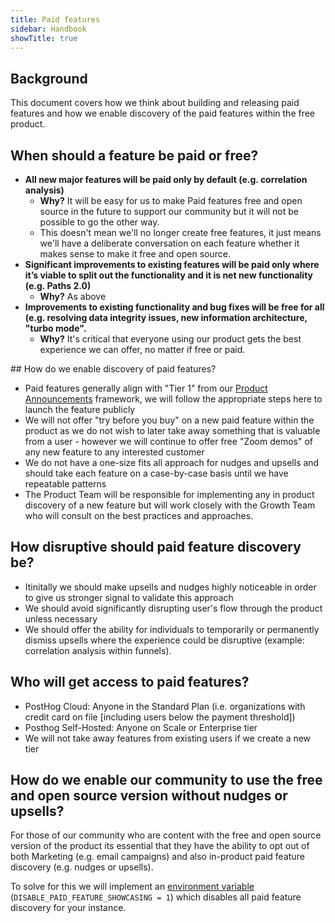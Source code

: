 ```yaml
---
title: Paid features
sidebar: Handbook
showTitle: true
---
```


## Background

This document covers how we think about building and releasing paid features and how we enable discovery of the paid features within the free product.

## When should a feature be paid or free?

* **All new major features will be paid only by default (e.g. correlation analysis)**
    * **Why?** It will be easy for us to make Paid features free and open source in the future to support our community but it will not be possible to go the other way.
    * This doesn't mean we'll no longer create free features, it just means we'll have a deliberate conversation on each feature whether it makes sense to make it free and open source.
* **Significant improvements to existing features will be paid only where it’s viable to split out the functionality and it is net new functionality (e.g. Paths 2.0)**
    * **Why?** As above
* **Improvements to existing functionality and bug fixes will be free for all (e.g. resolving data integrity issues, new information architecture, "turbo mode".**
   * **Why?** It's critical that everyone using our product gets the best experience we can offer, no matter if free or paid.

## How do we enable discovery of paid features?

* Paid features generally align with "Tier 1" from our [Product Announcements](https://posthog.com/handbook/growth/marketing/product-announcements) framework, we will follow the appropriate steps here to launch the feature publicly
* We will not offer "try before you buy" on a new paid feature within the product as we do not wish to later take away something that is valuable from a user - however we will continue to offer free "Zoom demos" of any new feature to any interested customer
* We do not have a one-size fits all approach for nudges and upsells and should take each feature on a case-by-case basis until we have repeatable patterns
* The Product Team will be responsible for implementing any in product discovery of a new feature but will work closely with the Growth Team who will consult on the best practices and approaches.

## How disruptive should paid feature discovery be?

* Itinitally we should make upsells and nudges highly noticeable in order to give us stronger signal to validate this approach
* We should avoid significantly disrupting user's flow through the product unless necessary
* We should offer the ability for individuals to temporarily or permanently dismiss upsells where the experience could be disruptive (example: correlation analysis within funnels).

## Who will get access to paid features?

* PostHog Cloud: Anyone in the Standard Plan (i.e. organizations with credit card on file [including users below the payment threshold])
* Posthog Self-Hosted: Anyone on Scale or Enterprise tier
* We will not take away features from existing users if we create a new tier

## How do we enable our community to use the free and open source version without nudges or upsells?

For those of our community who are content with the free and open source version of the product its essential that they have the ability to opt out of both Marketing (e.g. email campaigns) and also in-product paid feature discovery (e.g. nudges or upsells). 

To solve for this we will implement an [environment variable](https://posthog.com/docs/self-host/configure/environment-variables) (`DISABLE_PAID_FEATURE_SHOWCASING = 1`) which disables all paid feature discovery for your instance.
